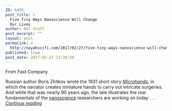 ```yaml
---
ID: 6495
post_title: >
  Five Tiny Ways Nanoscience Will Change
  Our Lives
author: NSF Staff
post_excerpt: ""
layout: post
permalink: >
  http://nayahscifi.com/2017/02/27/five-tiny-ways-nanoscience-will-change-our-lives/
published: true
post_date: 2017-02-27 13:30:50
---
```

From Fast Company

Russian author Boris Zhitkov wrote the 1931 short story <em><a href="https://ru.wikisource.org/wiki/%D0%9C%D0%B8%D0%BA%D1%80%D0%BE%D1%80%D1%83%D0%BA%D0%B8_(%D0%96%D0%B8%D1%82%D0%BA%D0%BE%D0%B2)" target="_blank">Microhands</a></em>, in which the narrator creates miniature hands to carry out intricate surgeries. And while that was nearly 90 years ago, the tale illustrates the real fundamentals of the <a href="http://tmi.utexas.edu/resources/what-is-nanoscience/" target="_blank">nanoscience</a> researchers are working on today . . . <a href="https://www.fastcompany.com/3068384/how-nanoscience-will-change-the-world-in-tiny-okay-huge-ways"><em>Continue reading</em></a>
